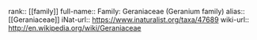 

rank:: [[family]]
full-name:: Family: Geraniaceae (Geranium family)
alias:: [[Geraniaceae]]
iNat-url:: https://www.inaturalist.org/taxa/47689
wiki-url:: http://en.wikipedia.org/wiki/Geraniaceae